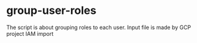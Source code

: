 # group-user-roles
The script is about grouping roles to each user. Input file is made by GCP project IAM import
